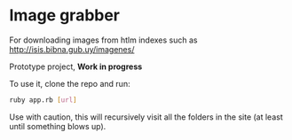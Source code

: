 # Image grabber

For downloading images from htlm indexes such as
http://isis.bibna.gub.uy/imagenes/

Prototype project, **Work in progress**

To use it, clone the repo and run:
```bash
ruby app.rb [url]
```

Use with caution, this will recursively visit all the folders in the
site (at least until something blows up).
